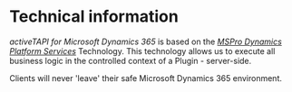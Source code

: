 # Technical information

*activeTAPI for Microsoft Dynamics 365* is based on the [*MSPro Dynamics Platform Services*](../servicePlatform/index.md) Technology. This technology allows us to execute all business logic in the controlled context of a Plugin - server-side. 

Clients will never 'leave' their safe Microsoft Dynamics 365 environment.
